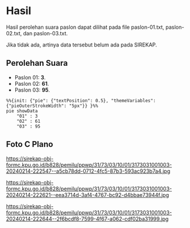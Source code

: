 # Hasil

Hasil perolehan suara paslon dapat dilihat pada file paslon-01.txt, paslon-02.txt, dan paslon-03.txt.

Jika tidak ada, artinya data tersebut belum ada pada SIREKAP.

## Perolehan Suara

 * Paslon 01: **3**.
 * Paslon 02: **61**.
 * Paslon 03: **95**.

```mermaid
%%{init: {"pie": {"textPosition": 0.5}, "themeVariables": {"pieOuterStrokeWidth": "5px"}} }%%
pie showData
    "01" : 3
    "02" : 61
    "03" : 95
```
## Foto C Plano

https://sirekap-obj-formc.kpu.go.id/b828/pemilu/ppwp/31/73/03/10/01/3173031001003-20240214-222547--a5cb78dd-0712-4fc5-87b3-593ac923b7a4.jpg

https://sirekap-obj-formc.kpu.go.id/b828/pemilu/ppwp/31/73/03/10/01/3173031001003-20240214-222621--eea3714d-3af4-4767-bc92-d4bbae73944f.jpg

https://sirekap-obj-formc.kpu.go.id/b828/pemilu/ppwp/31/73/03/10/01/3173031001003-20240214-222644--2f6bcdf8-7599-4f67-a062-cdf02ba31999.jpg
